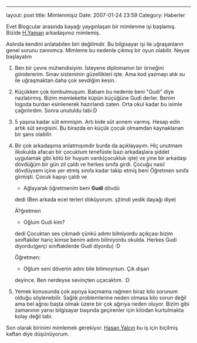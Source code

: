 ---
layout: post
title: Mimlenmişiz
Date: 2007-01-24 23:59
Category: Haberler

Evet Blogcular arasında bayağı yaygınlaşan bir mimlenme işi başlamış.
Bizide [H.Yaman][] arkadaşımız mimlemiş.

Aslında kendini anlatabilen biri değilimdir. Bu bilgisayar işi ile
uğraşanların genel sorunu zannımca. Mimleme bu nedenle çıkmış bir oyun
olabilir. Neyse başlayalım

1.  Ben bir çevre mühendisiyim. İsteyene diplomamın bir örneğini
    göndererim. Sınav sisteminin güzellikleri işte. Ama kod yazmayı atık
    su ile uğraşmaktan daha çok sevdiğim kesin.
2.  Küçükken çok tombulmuşum. Babam bu nedenle beni "Gudi" diye
    nazlatırmış. Bizim memlekette küpün küçüğüne Gudi derler. Benim
    logoda burdan esinlenerek hazırlandı zaten. Orta okul kadar bu
    isimle çağırılırdım. Sonra unutuldu tabi:D
3.  5 yaşına kadar süt emmişim. Artı bide süt annem varmış. Hesap edin
    artık süt sevgisini. Bu birazda en küçük çocuk olmamdan kaynaklanan
    bir şans olabilir.
4.  Bir çok arkadaşıma anlatmışımdır burda da açıklayayım. Hiç unutmam
    ilkokulda afacan bir çocuktum tenefüste bazı arkadaşlara şiddet
    uygulamak gibi kötü bir huyum vardı(çocukluk işte) ve yine bir
    arkadaşı dövdüğüm bir gün zil çaldı ve herkes sınıfa girdi. Çocuğu
    nasıl dövdüysem içine yer etmiş sınıfa kadar takip etmiş beni
    Öğretmen sınıfa girmişti. Çocuk kapıyı çaldı ve

    - Ağlayarak öğretmenim beni **Gudi** dövdü

    dedi (Ben arkada ecel terleri döküyorum. şžimdi yedik dayağı diye)

    Ã?ğretmen

    - Oğlum Gudi kim?

    dedi Çocuktan ses çıkmadı çünkü adımı bilmiyordu açıkçası bizim
    sınıftakiler hariç kimse benim adımı bilmiyordu okulda. Herkes Gudi
    diyordu(gerçi sınıftakilerde Gudi diyordu) :D

    Öğretmen:

    - Oğlum seni dövenin adını bile bilimoyrsun. Çık dışarı

    deyince. Ben nerdeyse sevinçten uçacaktım. :D

5.  Yemek konusunda çok aşırıya kaçmama rağmen biraz kilo sorunum olduğu
    söylenebilir. Sağlık problemlerine neden olmasa kilo sorun değil ama
    bel ağrısı başta olmak üzere bir çok ağırıya neden oluyor. Bizim
    gibi zamanının yarısı bilgisayar başında geçirenler için kilodan
    kurtulmakta kolay değil tabi.

Son olarak birinimi mimlemek gerekiyor. [Hasan Yalçın][] bu iş için
biçilmiş kaftan diye düşünüyorum.


  [H.Yaman]: http://www.h-yaman.com/mimlendik-mimleriz-o-zaman
  [Hasan Yalçın]: http://hasanyalcin.com/
